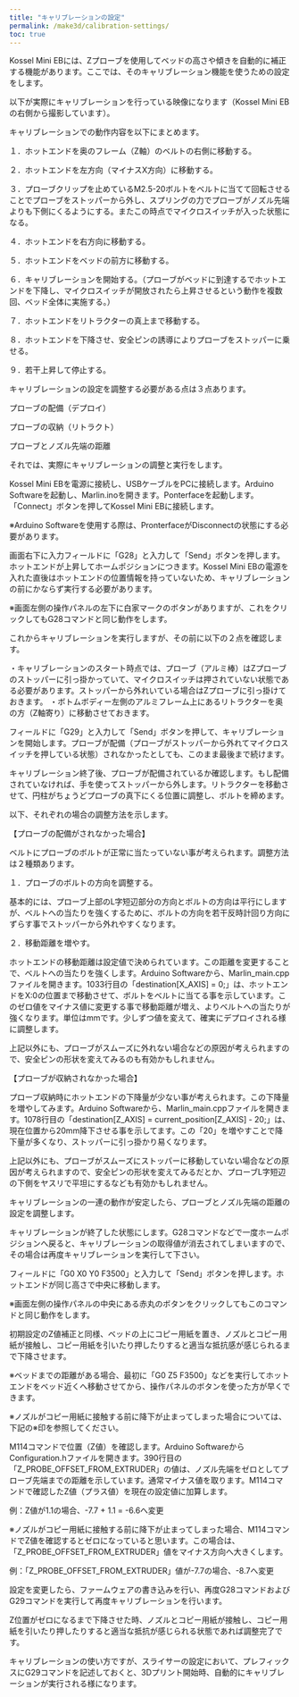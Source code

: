 ```yaml
---
title: "キャリブレーションの設定"
permalink: /make3d/calibration-settings/
toc: true
---
```

Kossel Mini EBには、Zプローブを使用してベッドの高さや傾きを自動的に補正する機能があります。ここでは、そのキャリブレーション機能を使うための設定をします。

以下が実際にキャリブレーションを行っている映像になります（Kossel Mini EBの右側から撮影しています）。

キャリブレーションでの動作内容を以下にまとめます。

１．ホットエンドを奥のフレーム（Z軸）のベルトの右側に移動する。

２．ホットエンドを左方向（マイナスX方向）に移動する。

３．プローブクリップを止めているM2.5-20ボルトをベルトに当てて回転させることでプローブをストッパーから外し、スプリングの力でプローブがノズル先端よりも下側にくるようにする。またこの時点でマイクロスイッチが入った状態になる。

４．ホットエンドを右方向に移動する。

５．ホットエンドをベッドの前方に移動する。

６．キャリブレーションを開始する。（プローブがベッドに到達するでホットエンドを下降し、マイクロスイッチが開放されたら上昇させるという動作を複数回、ベッド全体に実施する。）

７．ホットエンドをリトラクターの真上まで移動する。

８．ホットエンドを下降させ、安全ピンの誘導によりプローブをストッパーに乗せる。

９．若干上昇して停止する。

キャリブレーションの設定を調整する必要がある点は３点あります。

プローブの配備（デプロイ）

プローブの収納（リトラクト）

プローブとノズル先端の距離

それでは、実際にキャリブレーションの調整と実行をします。

Kossel Mini EBを電源に接続し、USBケーブルをPCに接続します。Arduino Softwareを起動し、Marlin.inoを開きます。Ponterfaceを起動します。「Connect」ボタンを押してKossel Mini EBに接続します。

※Arduino Softwareを使用する際は、PronterfaceがDisconnectの状態にする必要があります。

画面右下に入力フィールドに「G28」と入力して「Send」ボタンを押します。ホットエンドが上昇してホームポジションにつきます。Kossel Mini EBの電源を入れた直後はホットエンドの位置情報を持っていないため、キャリブレーションの前にかならず実行する必要があります。

※画面左側の操作パネルの左下に白家マークのボタンがありますが、これをクリックしてもG28コマンドと同じ動作をします。

これからキャリブレーションを実行しますが、その前に以下の２点を確認します。

・キャリブレーションのスタート時点では、プローブ（アルミ棒）はZプローブのストッパーに引っ掛かっていて、マイクロスイッチは押されていない状態である必要があります。ストッパーから外れいている場合はZプローブに引っ掛けておきます。
・ボトムボディー左側のアルミフレーム上にあるリトラクターを奥の方（Z軸寄り）に移動させておきます。

フィールドに「G29」と入力して「Send」ボタンを押して、キャリブレーションを開始します。プローブが配備（プローブがストッパーから外れてマイクロスイッチを押している状態）されなかったとしても、このまま最後まで続けます。

キャリブレーション終了後、プローブが配備されているか確認します。もし配備されていなければ、手を使ってストッパーから外します。リトラクターを移動させて、円柱がちょうどプローブの真下にくる位置に調整し、ボルトを締めます。

以下、それぞれの場合の調整方法を示します。

【プローブの配備がされなかった場合】

ベルトにプローブのボルトが正常に当たっていない事が考えられます。調整方法は２種類あります。

１．プローブのボルトの方向を調整する。

基本的には、プローブ上部のL字短辺部分の方向とボルトの方向は平行にしますが、ベルトへの当たりを強くするために、ボルトの方向を若干反時計回り方向にずらす事でストッパーから外れやすくなります。

２．移動距離を増やす。

ホットエンドの移動距離は設定値で決められています。この距離を変更することで、ベルトへの当たりを強くします。Arduino Softwareから、Marlin_main.cppファイルを開きます。1033行目の「destination[X_AXIS] = 0;」は、ホットエンドをX:0の位置まで移動させて、ボルトをベルトに当てる事を示しています。このゼロ値をマイナス値に変更する事で移動距離が増え、よりベルトへの当たりが強くなります。単位はmmです。少しずつ値を変えて、確実にデプロイされる様に調整します。

上記以外にも、プローブがスムーズに外れない場合などの原因が考えられますので、安全ピンの形状を変えてみるのも有効かもしれません。

【プローブが収納されなかった場合】

プローブ収納時にホットエンドの下降量が少ない事が考えられます。この下降量を増やしてみます。Arduino Softwareから、Marlin_main.cppファイルを開きます。1078行目の「destination[Z_AXIS] = current_position[Z_AXIS] - 20;」は、現在位置から20mm降下させる事を示してます。この「20」を増やすことで降下量が多くなり、ストッパーに引っ掛かり易くなります。

上記以外にも、プローブがスムーズにストッパーに移動していない場合などの原因が考えられますので、安全ピンの形状を変えてみるだとか、プローブL字短辺の下側をヤスリで平坦にするなども有効かもしれません。

キャリブレーションの一連の動作が安定したら、プローブとノズル先端の距離の設定を調整します。

キャリブレーションが終了した状態にします。G28コマンドなどで一度ホームポジションへ戻ると、キャリブレーションの取得値が消去されてしまいますので、その場合は再度キャリブレーションを実行して下さい。

フィールドに「G0 X0 Y0 F3500」と入力して「Send」ボタンを押します。ホットエンドが同じ高さで中央に移動します。

※画面左側の操作パネルの中央にある赤丸のボタンをクリックしてもこのコマンドと同じ動作をします。

初期設定のZ値補正と同様、ベッドの上にコピー用紙を置き、ノズルとコピー用紙が接触し、コピー用紙を引いたり押したりすると適当な抵抗感が感じられるまで下降させます。

※ベッドまでの距離がある場合、最初に「G0 Z5 F3500」などを実行してホットエンドをベッド近くへ移動させてから、操作パネルのボタンを使った方が早くできます。

※ノズルがコピー用紙に接触する前に降下が止まってしまった場合については、下記の※印を参照してください。

M114コマンドで位置（Z値）を確認します。Arduino SoftwareからConfiguration.hファイルを開きます。390行目の「Z_PROBE_OFFSET_FROM_EXTRUDER」の値は、ノズル先端をゼロとしてプローブ先端までの距離を示しています。通常マイナス値を取ります。M114コマンドで確認したZ値（プラス値）を現在の設定値に加算します。

例：Z値が1.1の場合、-7.7 + 1.1 = -6.6へ変更

※ノズルがコピー用紙に接触する前に降下が止まってしまった場合、M114コマンドでZ値を確認するとゼロになっていると思います。この場合は、「Z_PROBE_OFFSET_FROM_EXTRUDER」値をマイナス方向へ大きくします。

例：「Z_PROBE_OFFSET_FROM_EXTRUDER」値が-7.7の場合、-8.7へ変更

設定を変更したら、ファームウェアの書き込みを行い、再度G28コマンドおよびG29コマンドを実行して再度キャリブレーションを行います。

Z位置がゼロになるまで下降させた時、ノズルとコピー用紙が接触し、コピー用紙を引いたり押したりすると適当な抵抗が感じられる状態であれば調整完了です。

キャリブレーションの使い方ですが、スライサーの設定において、プレフィックスにG29コマンドを記述しておくと、3Dプリント開始時、自動的にキャリブレーションが実行される様になります。

